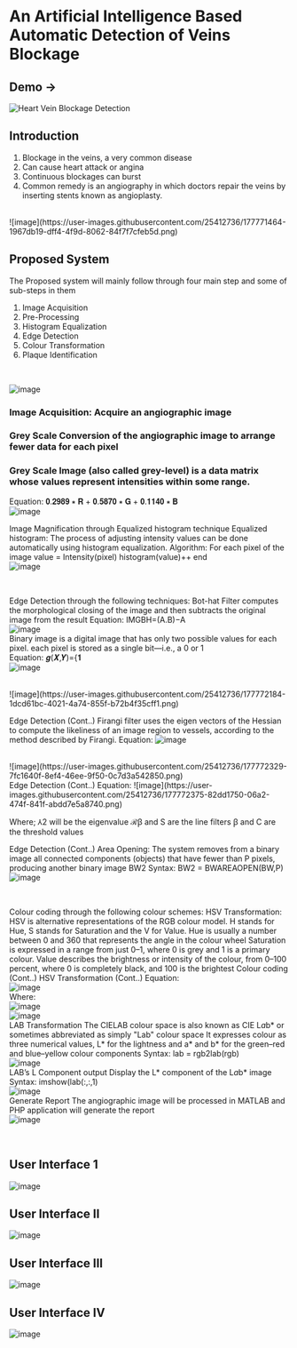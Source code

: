 # An Artificial Intelligence Based Automatic Detection of Veins Blockage


## Demo -> 
![Heart Vein Blockage Detection](https://user-images.githubusercontent.com/25412736/183263753-52634d65-e968-4aa6-9970-61806c78109a.gif)


## Introduction

1. Blockage in the veins, a very common disease
2. Can cause heart attack or angina
3. Continuous blockages can burst
4. Common remedy is an angiography in which doctors repair the veins by inserting stents known as angioplasty. 
<br>
![image](https://user-images.githubusercontent.com/25412736/177771464-1967db19-dff4-4f9d-8062-84f7f7cfeb5d.png)
<br>

## Proposed System

The Proposed system will mainly follow through four main step and some of sub-steps in them
<br>
1. Image Acquisition
2. Pre-Processing
3. Histogram Equalization
4. Edge Detection
5. Colour Transformation
6. Plaque Identification
<br>

![image](https://user-images.githubusercontent.com/25412736/177771770-1f786f1d-df14-4180-8cd4-24f2ffd725a7.png)
<br>

### Image Acquisition: Acquire an angiographic image
### Grey Scale Conversion of the angiographic image to arrange fewer data for each pixel
### Grey Scale Image (also called grey-level) is a data matrix whose values represent intensities within some range. 
Equation:    𝟎.𝟐𝟗𝟖𝟗 ∗ 𝐑 + 𝟎.𝟓𝟖𝟕𝟎 ∗ 𝐆 + 𝟎.𝟏𝟏𝟒𝟎 ∗ 𝐁
<br>
![image](https://user-images.githubusercontent.com/25412736/177772019-52fe7d3b-acd3-455a-ba64-bf558ee6e5b5.png)
<br>

Image Magnification through Equalized histogram technique
Equalized histogram: The process of adjusting intensity values can be done automatically using histogram equalization.
Algorithm:
For each pixel of the image 
value = Intensity(pixel)
histogram(value)++
end
<br>
![image](https://user-images.githubusercontent.com/25412736/177771976-0f9d9b03-f18b-4982-afd0-9eab8fa4357e.png)

<br>

Edge Detection through the following techniques:
Bot-hat Filter computes the morphological closing of the image and then subtracts the original image from the result
 Equation: IMGBH=(A.B)−A
 <br>
 ![image](https://user-images.githubusercontent.com/25412736/177772101-83651cb2-74b3-4c77-9166-d506cd438832.png)
<br>
Binary image is a digital image that has only two possible values for each pixel. each pixel is stored as a single bit—i.e., a 0 or 1
<br>
Equation:
𝒈(𝑿,𝒀)={𝟏
<br>
![image](https://user-images.githubusercontent.com/25412736/177772166-d6df770a-b8ab-4851-b670-d06155ed46e5.png)

<br>
![image](https://user-images.githubusercontent.com/25412736/177772184-1dcd61bc-4021-4a74-855f-b72b4f35cff1.png)

<br>

Edge Detection (Cont..)
Firangi filter uses the eigen vectors of the Hessian to compute the likeliness of an image region to vessels, according to the method described by Firangi.
 Equation:
 ![image](https://user-images.githubusercontent.com/25412736/177772309-73921b63-3243-4c1b-871f-1e4ae11fa8ba.png)

<br>
![image](https://user-images.githubusercontent.com/25412736/177772329-7fc1640f-8ef4-46ee-9f50-0c7d3a542850.png)

<br>
Edge Detection (Cont..)
Equation:
![image](https://user-images.githubusercontent.com/25412736/177772375-82dd1750-06a2-474f-841f-abdd7e5a8740.png)

Where;
⅄2 will be the eigenvalue 
ℛꞵ and S are the line filters
ꞵ and C are the threshold values 

Edge Detection (Cont..)
Area Opening:
The system removes from a binary image all connected components (objects) that have fewer than P pixels, producing another binary image BW2 
Syntax: 
BW2 = BWAREAOPEN(BW,P)
<br>
![image](https://user-images.githubusercontent.com/25412736/177772447-979bed10-6559-4dcb-9f33-40f9a42f78dc.png)

<br>

Colour coding through the following colour schemes:
HSV Transformation: 
HSV is alternative representations of the RGB colour model. H stands for Hue, S stands for Saturation and the V for Value. 
Hue is usually a number between 0 and 360 that represents the angle in the colour wheel 
Saturation is expressed in a range from just 0–1, where 0 is grey and 1 is a primary colour.
Value describes the brightness or intensity of the colour, from 0–100 percent, where 0 is completely black, and 100 is the brightest
Colour coding (Cont..)
HSV Transformation (Cont..) 
Equation:
<br>
![image](https://user-images.githubusercontent.com/25412736/177772542-82215210-15a8-4227-9244-19cbdf11ea31.png)
<br>
 Where:
 <br>
![image](https://user-images.githubusercontent.com/25412736/177772551-ad774d5c-7c9f-459b-a9a0-8e15775fbddc.png)
<br>
![image](https://user-images.githubusercontent.com/25412736/177772590-591bdbe5-ac85-4bb8-9b19-0de7e7e7bd7f.png)
<br>
LAB Transformation
The CIELAB colour space is also known as CIE L*a*b* or sometimes abbreviated as simply "Lab" colour space
It expresses colour as three numerical values, L* for the lightness and a* and b* for the green–red and blue–yellow colour components
Syntax: lab = rgb2lab(rgb)
<br>
![image](https://user-images.githubusercontent.com/25412736/177772651-1050e430-4311-4076-97af-e2febff91616.png)
<br>
LAB’s L Component output
Display the L* component of the L*a*b* image
Syntax: imshow(lab(:,:,1)
<br>
![image](https://user-images.githubusercontent.com/25412736/177772693-5f2f9906-36bd-4626-a494-7c72d6ae972b.png)
<br>
Generate Report
The angiographic image  will be processed in MATLAB and PHP application will generate the report
<br>
![image](https://user-images.githubusercontent.com/25412736/177772781-364d4f4d-06ec-46bd-866c-627c34c62239.png)

<br>

## User Interface 1
![image](https://user-images.githubusercontent.com/25412736/177772879-ac35465d-bbdc-4d6f-8974-a6f9e8720df4.png)

## User Interface II
![image](https://user-images.githubusercontent.com/25412736/177772943-2fbfc3ca-7902-49a2-aace-e28ab79e902f.png)


## User Interface III
![image](https://user-images.githubusercontent.com/25412736/177772958-0fa6b806-6467-4fc9-8670-a2fc86e68ab3.png)

## User Interface IV
![image](https://user-images.githubusercontent.com/25412736/177773030-7a14f559-bb7e-4931-ad15-22739f28ac49.png)


